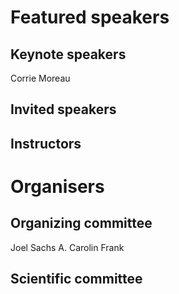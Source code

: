 # Featured speakers

## Keynote speakers

Corrie Moreau

## Invited speakers


## Instructors


# Organisers


## Organizing committee

Joel Sachs
A. Carolin Frank

## Scientific committee
